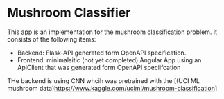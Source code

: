 # Mushroom Classifier

This app is an implementation for the mushroom classification problem. it consists of the following items:
* Backend: Flask-API generated form OpenAPI specification.
* Frontend: minimalsitic (not yet completed) Angular App using an ApiClient that was generated form OpenAPI speciifcation

THe backend is using CNN whcih was pretrained with the [(UCI ML mushroom data)https://www.kaggle.com/uciml/mushroom-classification]
